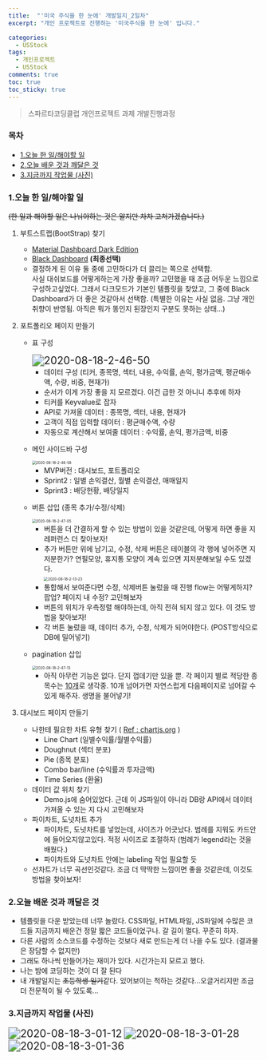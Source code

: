 ```yaml
---
title:  "'미국 주식을 한 눈에' 개발일지_2일차"
excerpt: "개인 프로젝트로 진행하는 '미국주식을 한 눈에' 입니다."

categories:
  - USStock
tags:
  - 개인프로젝트
  - USStock
comments: true
toc: true
toc_sticky: true
---
```


> 스파르타코딩클럽 개인프로젝트 과제 개발진행과정

<h3>목차</h3>

- [1.오늘 한 일/해야할 일](#1오늘-한-일해야할-일)
- [2.오늘 배운 것과 깨달은 것](#2오늘-배운-것과-깨달은-것)
- [3.지금까지 작업물 (사진)](#3지금까지-작업물-사진)

  

### 1.오늘 한 일/해야할 일

~~(한 일과 해야할 일은 나눠야하는 것은 알지만 차차 고쳐가겠습니다.)~~

1. 부트스트랩(BootStrap) 찾기
   - [Material Dashboard Dark Edition](https://www.creative-tim.com/product/material-dashboard-dark)
   - [Black Dashboard](https://www.creative-tim.com/product/black-dashboard) **(최종선택)**
   - 결정하게 된 이유
     둘 중에 고민하다가 더 끌리는 쪽으로 선택함.  
     사실 대쉬보드를 어떻게하는게 가장 좋을까? 고민했을 때 조금 어두운 느낌으로 구성하고싶었다. 그래서 다크모드가 기본인 템플릿을 찾았고, 그 중에 Black Dashboard가 더 좋은 것같아서 선택함. (특별한 이유는 사실 없음. 그냥 개인 취향이 반영됨. 아직은 뭐가 똥인지 된장인지 구분도 못하는 상태...)

2. 포트폴리오 페이지 만들기

   - 표 구성

     <img src="https://i.ibb.co/1ZS4Mhm/2020-08-18-2-46-50.png" alt="2020-08-18-2-46-50" style="zoom:150%">

     - 데이터 구성 (티커, 종목명, 섹터, 내용, 수익률, 손익, 평가금액, 평균매수액, 수량, 비중, 현재가)
     - 순서가 이게 가장 좋을 지 모르겠다. 이건 급한 것 아니니 추후에 하자
     - 티커를 Keyvalue로 잡자
     - API로 가져올 데이터 : 종목명, 섹터, 내용, 현재가
     - 고객이 직접 입력할 데이터 : 평균매수액, 수량
     - 자동으로 계산해서 보여줄 데이터 : 수익률, 손익, 평가금액, 비중

   - 메인 사이드바 구성

     <img src="https://i.ibb.co/rM3ZJ7y/2020-08-18-2-46-58.png" alt="2020-08-18-2-46-58" style="zoom:50%;">

     - MVP버전 : 대시보드, 포트폴리오
     - Sprint2 : 일별 손익결산, 월별 손익결산, 매매일지
     - Sprint3 : 배당현황, 배당일지 

     

   - 버튼 삽입 (종목 추가/수정/삭제)

     <img src="https://i.ibb.co/sKFjScq/2020-08-18-2-47-05.png" alt="2020-08-18-2-47-05" style="zoom:50%;">

     - 버튼을 더 간결하게 할 수 있는 방법이 있을 것같은데, 어떻게 하면 좋을 지 레퍼런스 더 찾아보자!
     - 추가 버튼만 위에 남기고, 수정, 삭제 버튼은 테이블의 각 행에 넣어주면 지저분한가? 연필모양, 휴지통 모양이 계속 있으면 지저분해보일 수도 있겠다.     
       <img src="https://i.ibb.co/TckTx4d/2020-08-18-2-13-23.png" alt="2020-08-18-2-13-23" style="zoom:50%;">
     - 통합해서 보여준다면 수정, 삭제버튼 눌렀을 때 진행 flow는 어떻게하지? 팝업? 페이지 내 수정? 고민해보자
     - 버튼의 위치가 우측정렬 해야하는데, 아직 전혀 되지 않고 있다. 이 것도 방법을 찾아보자!
     - 각 버튼 눌렀을 때, 데이터 추가, 수정, 삭제가 되어야한다. (POST방식으로 DB에 밀어넣기)

     

   - pagination 삽입

     <img src="https://i.ibb.co/YDtpWBw/2020-08-18-2-47-13.png" alt="2020-08-18-2-47-13" style="zoom:50%">

     - 아직 아무런 기능은 없다. 단지 껍데기만 있을 뿐. 각 페이지 별로 적당한 종목수는 <u>10개</u>로 생각중.
       10개 넘어가면 자연스럽게 다음페이지로 넘어갈 수 있게 해주자. 생명을 불어넣기!

3. 대시보드 페이지 만들기
   - 나한테 필요한 차트 유형 찾기 ( [Ref : chartjs.org](https://www.chartjs.org/) )
     - Line Chart (일별수익률/월별수익률)
     - Doughnut (섹터 분포)
     - Pie (종목 분포)
     - Combo bar/line (수익률과 투자금액)
     - Time Series (환율)
   - 데이터 값 위치 찾기
     - Demo.js에 숨어있었다. 근데 이 JS파일이 아니라 DB랑 API에서 데이터 가져올 수 있는 지 다시 고민해보자
   - 파이차트, 도넛차트 추가
     - 파이차트, 도넛차트를 넣었는데, 사이즈가 어긋났다. 범례를 지워도 카드안에 들어오지않고있다. 적정 사이즈로 조절하자
       (범례가 legend라는 것을 배웠다.)
     - 파이차트와 도넛차트 안에는 labeling 작업 필요할 듯
   - 선차트가 너무 곡선인것같다. 조금 더 딱딱한 느낌이면 좋을 것같은데, 이것도 방법을 찾아보자!

### 2.오늘 배운 것과 깨달은 것

- 템플릿을 다운 받았는데 너무 놀랐다. CSS파일, HTML파일, JS파일에 수많은 코드들 지금까지 배운건 정말 짧은 코드들이었구나. 갈 길이 멀다. 꾸준히 하자.
- 다른 사람의 소스코드를 수정하는 것보다 새로 만드는게 더 나을 수도 있다.
  (결과물은 장담할 수 없지만)
- 그래도 하나씩 만들어가는 재미가 있다. 시간가는지 모르고 했다.
- 나는 밤에 코딩하는 것이 더 잘 된다
- 내 개발일지는 ~~초등학생 일기~~같다. 있어보이는 척하는 것같다...오글거리지만 조금 더 전문적이 될 수 있도록...



### 3.지금까지 작업물 (사진)

<img src="https://i.ibb.co/dL6fMC5/2020-08-18-3-01-12.png" alt="2020-08-18-3-01-12" style="zoom:150%">

<img src="https://i.ibb.co/thmwknd/2020-08-18-3-01-28.png" alt="2020-08-18-3-01-28" style="zoom:150%">

<img src="https://i.ibb.co/W0171vG/2020-08-18-3-01-36.png" alt="2020-08-18-3-01-36" style="zoom:150%">









